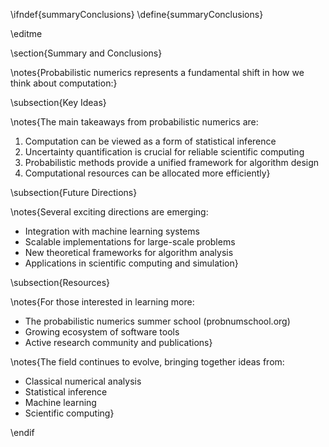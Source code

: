 \ifndef{summaryConclusions}
\define{summaryConclusions}

\editme

\section{Summary and Conclusions}

\notes{Probabilistic numerics represents a fundamental shift in how we think about computation:}

\subsection{Key Ideas}

\notes{The main takeaways from probabilistic numerics are:

1. Computation can be viewed as a form of statistical inference
2. Uncertainty quantification is crucial for reliable scientific computing
3. Probabilistic methods provide a unified framework for algorithm design
4. Computational resources can be allocated more efficiently}

\subsection{Future Directions}

\notes{Several exciting directions are emerging:

* Integration with machine learning systems
* Scalable implementations for large-scale problems
* New theoretical frameworks for algorithm analysis
* Applications in scientific computing and simulation}

\subsection{Resources}

\notes{For those interested in learning more:
* The probabilistic numerics summer school (probnumschool.org)
* Growing ecosystem of software tools
* Active research community and publications}

\notes{The field continues to evolve, bringing together ideas from:
* Classical numerical analysis
* Statistical inference
* Machine learning
* Scientific computing}

\endif
